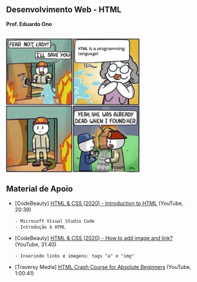 ## Desenvolvimento Web - HTML

__Prof. Eduardo Ono__

<br>

<img src="./.figuras/html-meme.webp" alt="img" width="360px">

## Material de Apoio

* [CodeBeauty] [HTML & CSS (2020) - Introduction to HTML](https://www.youtube.com/watch?v=3UxQ_LLzR-8&list=PL43pGnjiVwgR0KvKTXdJDrCpzUYkFQqDo) (YouTube, 20:39)

    ```
    - Microsoft Visual Studio Code
    - Introdução à HTML
    ```

* [CodeBeauty] [HTML & CSS (2020) - How to add image and link?](https://www.youtube.com/watch?v=l0ft6Pr23Z8&list=PL43pGnjiVwgR0KvKTXdJDrCpzUYkFQqDo) (YouTube, 31:40)

    ```
    - Inserindo links e imagens: tags "a" e "img" 
    ```

* [Traversy Media] [HTML Crash Course for Absolute Beginners](https://youtu.be/UB1O30fR-EE) (YouTube, 1:00:41)
